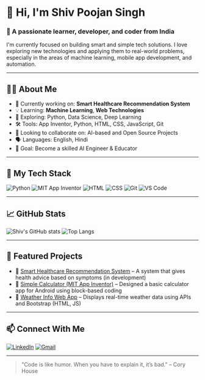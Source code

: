 # 👋 Hi, I'm Shiv Poojan Singh

### 🚀 A passionate learner, developer, and coder from India

I'm currently focused on building smart and simple tech solutions. I love exploring new technologies and applying them to real-world problems, especially in the areas of machine learning, mobile app development, and automation.

---

## 👨‍💻 About Me

- 🔭 Currently working on: **Smart Healthcare Recommendation System**
- 💡 Learning: **Machine Learning**, **Web Technologies**
- 🧠 Exploring: Python, Data Science, Deep Learning
- 🛠️ Tools: App Inventor, Python, HTML, CSS, JavaScript, Git
- 👯 Looking to collaborate on: AI-based and Open Source Projects
- 🗣️ Languages: English, Hindi
- 🎯 Goal: Become a skilled AI Engineer & Educator

---

## 🧰 My Tech Stack

![Python](https://img.shields.io/badge/Python-3776AB?style=for-the-badge&logo=python&logoColor=white)
![MIT App Inventor](https://img.shields.io/badge/MIT_App_Inventor-5C2D91?style=for-the-badge&logo=app-inventor&logoColor=white)
![HTML](https://img.shields.io/badge/HTML5-E34F26?style=for-the-badge&logo=html5&logoColor=white)
![CSS](https://img.shields.io/badge/CSS3-1572B6?style=for-the-badge&logo=css3&logoColor=white)
![Git](https://img.shields.io/badge/Git-F05032?style=for-the-badge&logo=git&logoColor=white)
![VS Code](https://img.shields.io/badge/VSCode-007ACC?style=for-the-badge&logo=visual-studio-code&logoColor=white)

---

## 📈 GitHub Stats

![Shiv's GitHub stats](https://github-readme-stats.vercel.app/api?username=shivpoojansingh&show_icons=true&theme=tokyonight)
![Top Langs](https://github-readme-stats.vercel.app/api/top-langs/?username=shivpoojansingh&layout=compact&theme=tokyonight)

---

## 📌 Featured Projects

- 🔹 [Smart Healthcare Recommendation System](#) – A system that gives health advice based on symptoms (in development)
- 🔹 [Simple Calculator (MIT App Inventor)](#) – Designed a basic calculator app for Android using block-based coding
- 🔹 [Weather Info Web App](#) – Displays real-time weather data using APIs and Bootstrap (HTML, JS)

---

## 📫 Connect With Me

[![LinkedIn](https://img.shields.io/badge/LinkedIn-blue?style=for-the-badge&logo=linkedin)](https://www.linkedin.com/in/shiv-poojan-singh-43b890241/)
[![Gmail](https://img.shields.io/badge/Gmail-D14836?style=for-the-badge&logo=gmail&logoColor=white)](mailto:[your-email]@gmail.com)

---

> "Code is like humor. When you have to explain it, it’s bad." – Cory House
